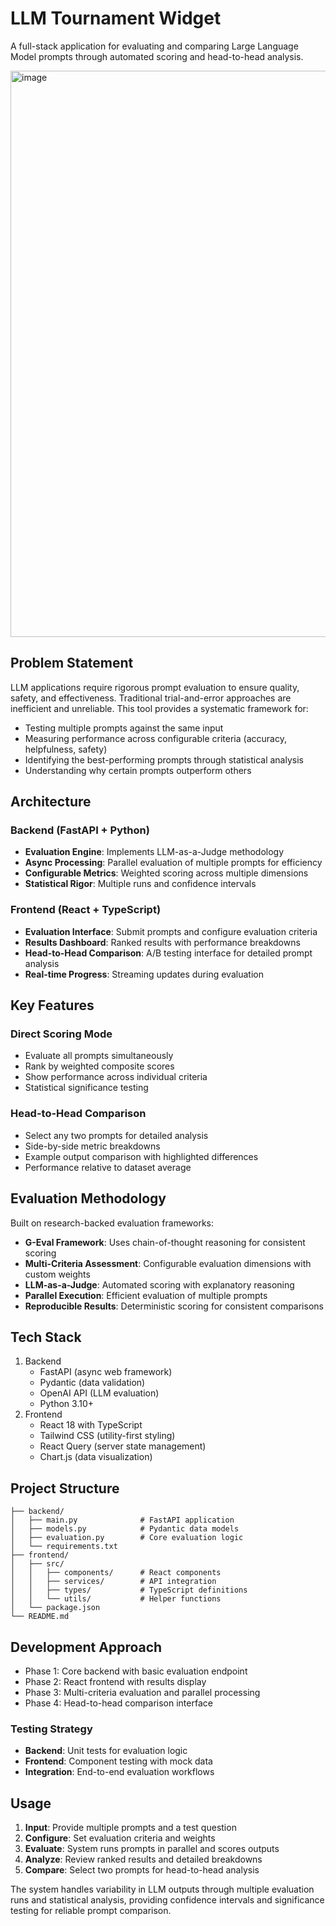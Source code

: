 # LLM Tournament Widget

A full-stack application for evaluating and comparing Large Language Model prompts through automated scoring and head-to-head analysis.

<img width="1714" height="906" alt="image" src="https://github.com/user-attachments/assets/a68677c2-1c38-496e-9cd9-da445e01589a" />


## Problem Statement

LLM applications require rigorous prompt evaluation to ensure quality, safety, and effectiveness. Traditional trial-and-error approaches are inefficient and unreliable. This tool provides a systematic framework for:

- Testing multiple prompts against the same input
- Measuring performance across configurable criteria (accuracy, helpfulness, safety)
- Identifying the best-performing prompts through statistical analysis
- Understanding why certain prompts outperform others

## Architecture

### Backend (FastAPI + Python)

- **Evaluation Engine**: Implements LLM-as-a-Judge methodology
- **Async Processing**: Parallel evaluation of multiple prompts for efficiency
- **Configurable Metrics**: Weighted scoring across multiple dimensions
- **Statistical Rigor**: Multiple runs and confidence intervals

### Frontend (React + TypeScript)

- **Evaluation Interface**: Submit prompts and configure evaluation criteria
- **Results Dashboard**: Ranked results with performance breakdowns
- **Head-to-Head Comparison**: A/B testing interface for detailed prompt analysis
- **Real-time Progress**: Streaming updates during evaluation

## Key Features

### Direct Scoring Mode

- Evaluate all prompts simultaneously
- Rank by weighted composite scores
- Show performance across individual criteria
- Statistical significance testing

### Head-to-Head Comparison

- Select any two prompts for detailed analysis
- Side-by-side metric breakdowns
- Example output comparison with highlighted differences
- Performance relative to dataset average

## Evaluation Methodology

Built on research-backed evaluation frameworks:

- **G-Eval Framework**: Uses chain-of-thought reasoning for consistent scoring
- **Multi-Criteria Assessment**: Configurable evaluation dimensions with custom weights
- **LLM-as-a-Judge**: Automated scoring with explanatory reasoning
- **Parallel Execution**: Efficient evaluation of multiple prompts
- **Reproducible Results**: Deterministic scoring for consistent comparisons

## Tech Stack

1. Backend
   - FastAPI (async web framework)
   - Pydantic (data validation)
   - OpenAI API (LLM evaluation)
   - Python 3.10+
2. Frontend
   - React 18 with TypeScript
   - Tailwind CSS (utility-first styling)
   - React Query (server state management)
   - Chart.js (data visualization)

## Project Structure

```
├── backend/
│   ├── main.py              # FastAPI application
│   ├── models.py            # Pydantic data models
│   ├── evaluation.py        # Core evaluation logic
│   └── requirements.txt
├── frontend/
│   ├── src/
│   │   ├── components/      # React components
│   │   ├── services/        # API integration
│   │   ├── types/           # TypeScript definitions
│   │   └── utils/           # Helper functions
│   └── package.json
└── README.md
```

## Development Approach

- Phase 1: Core backend with basic evaluation endpoint
- Phase 2: React frontend with results display
- Phase 3: Multi-criteria evaluation and parallel processing
- Phase 4: Head-to-head comparison interface

### Testing Strategy

- **Backend**: Unit tests for evaluation logic
- **Frontend**: Component testing with mock data
- **Integration**: End-to-end evaluation workflows

## Usage

1. **Input**: Provide multiple prompts and a test question
2. **Configure**: Set evaluation criteria and weights
3. **Evaluate**: System runs prompts in parallel and scores outputs
4. **Analyze**: Review ranked results and detailed breakdowns
5. **Compare**: Select two prompts for head-to-head analysis

The system handles variability in LLM outputs through multiple evaluation runs and statistical analysis, providing confidence intervals and significance testing for reliable prompt comparison.
